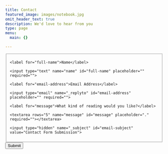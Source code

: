 ```yaml
---
title: Contact
featured_image: images/notebook.jpg
omit_header_text: true
description: We'd love to hear from you
type: page
menu:
  main: {}

---
```

<form id="fs-frm" name="simple-contact-form" accept-charset="utf-8" action="[https://formspree.io/f/](https://formspree.io/f/ "https://formspree.io/f/"){form_id}" method="post">

  <fieldset id="fs-frm-inputs">

    <label for="full-name">Name</label>

    <input type="text" name="name" id="full-name" placeholder="" required="">

    <label for="email-address">Email Address</label>

    <input type="email" name="_replyto" id="email-address" placeholder="" required="">

    <label for="message">What kind of reading would you like?</label>

    <textarea rows="5" name="message" id="message" placeholder="." required=""></textarea>

    <input type="hidden" name="_subject" id="email-subject" value="Contact Form Submission">

  </fieldset>

  <input type="submit" value="Submit">

</form>